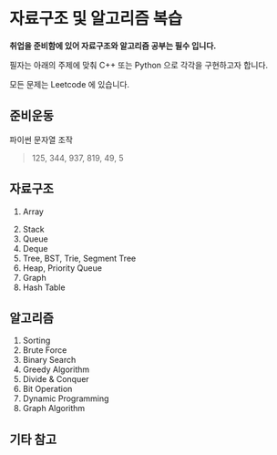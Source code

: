 # 자료구조 및 알고리즘 복습

<b>취업을 준비함에 있어 자료구조와 알고리즘 공부는 필수 입니다.</b>

필자는 아래의 주제에 맞춰 C++ 또는 Python 으로 각각을 구현하고자 합니다.

모든 문제는 Leetcode 에 있습니다.

## 준비운동

파이썬 문자열 조작

> 125, 344, 937, 819, 49, 5

## 자료구조

1. Array
   >
2. Stack
3. Queue
4. Deque
5. Tree, BST, Trie, Segment Tree
6. Heap, Priority Queue
7. Graph
8. Hash Table

## 알고리즘

1. Sorting
2. Brute Force
3. Binary Search
4. Greedy Algorithm
5. Divide & Conquer
6. Bit Operation
7. Dynamic Programming
8. Graph Algorithm

## 기타 참고
